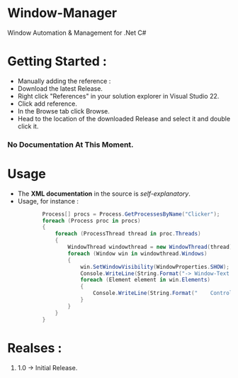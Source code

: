 # Window-Manager
Window Automation &amp; Management for .Net C#

# Getting Started :
 * Manually adding the reference :
  * Download the latest Release.
  * Right click "References" in your solution explorer in Visual Studio 22.
  * Click add reference.
  * In the Browse tab click Browse.
  * Head to the location of the downloaded Release and select it and double click it.

### No Documentation At This Moment.

# Usage 
 * The **XML documentation** in the source is *self-explanatory*.
 * Usage, for instance :
 ```cs
            Process[] procs = Process.GetProcessesByName("Clicker");
            foreach (Process proc in procs)
            {
                foreach (ProcessThread thread in proc.Threads)
                {
                    WindowThread windowthread = new WindowThread(thread);
                    foreach (Window win in windowthread.Windows)
                    {
                        win.SetWindowVisibility(WindowProperties.SHOW);
                        Console.WriteLine(String.Format("-> Window-Text : {0}", win.Text));
                        foreach (Element element in win.Elements)
                        {
                            Console.WriteLine(String.Format("    Control-Text : {0}", element.Text));
                        }
                    }
                }
            }
 ```
   
# Realses : 
  1. 1.0 -> Initial Release.
